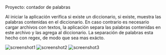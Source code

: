 Proyecto: contador de palabras

Al iniciar la aplicación verifica si existe un diccionario, si existe, muestra las palabras contenidas en el diccionario. En caso contrario es necesario cargar archivos con textos, la aplicación separa las palabras contenidas en este archivo y las agrega al diccionario. La separación de palabras esta hecho con regex, de modo que sea mas exácto.

![screenshot1](https://i.ibb.co/fvWvFwD/screenshot1.png)
![screenshot2](https://i.ibb.co/DLx6ynY/screenshot2.png)
![screenshot3](https://i.ibb.co/ns7TtQw/screenshot3.png)
